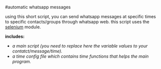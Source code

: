 #automatic whatsapp messages

using this short script, you can send whatsapp messages at specific times to specific contacts/groups through whatsapp web.
this script uses the [selenium](http://www.seleniumhq.org/) module.

**includes:**

* _a main script (you need to replace here the variable values to your contatct/message/time)._
* _a time config file which contains time functions that helps the main program._